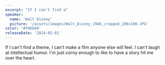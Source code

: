 ```yaml
---
excerpt: "If I can't find a"
speaker:
  name: 'Walt Disney'
  picture: '/assets/images/Walt_Disney_1946_cropped_100x100.JPG'
color: '#f46b69'
releaseDate: '2024-02-01'
---
```

If I can't find a theme, I can't make a film anyone else will feel. I can't laugh at intellectual humor. I'm just corny enough to like to have a story hit me over the heart.